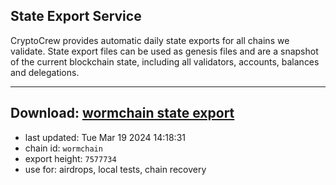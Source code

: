 ## State Export Service
CryptoCrew provides automatic daily state exports for all chains we validate. State export files can be used as genesis files and are a snapshot of the current blockchain state, including all validators, accounts, balances and delegations.

---
**Download: [wormchain state export](https://dl-eu2.ccvalidators.com/SERVICE/wormchain/wormchain_export_7577734.json)**
---

- last updated: Tue Mar 19 2024 14:18:31
- chain id: `wormchain`
- export height: `7577734`
- use for: airdrops, local tests, chain recovery

